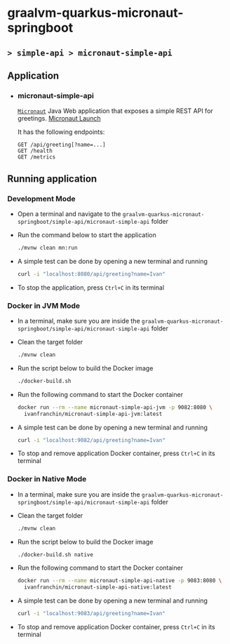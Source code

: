 # graalvm-quarkus-micronaut-springboot
## `> simple-api > micronaut-simple-api`

## Application

- ### micronaut-simple-api

  [`Micronaut`](https://micronaut.io/) Java Web application that exposes a simple REST API for greetings. [Micronaut Launch](https://micronaut.io/launch?type=DEFAULT&name=micronaut-simple-api&package=com.ivanfranchin.micronautsimpleapi&javaVersion=JDK_17&lang=JAVA&build=MAVEN&test=JUNIT&features=jib&features=graalvm&features=http-client&features=micrometer-prometheus&features=validation&features=jackson-databind&version=4.7.6)
  
  It has the following endpoints:
  ```text
  GET /api/greeting[?name=...]
  GET /health
  GET /metrics
  ```

## Running application

### Development Mode

- Open a terminal and navigate to the `graalvm-quarkus-micronaut-springboot/simple-api/micronaut-simple-api` folder

- Run the command below to start the application
  ```bash
  ./mvnw clean mn:run
  ```

- A simple test can be done by opening a new terminal and running
  ```bash
  curl -i "localhost:8080/api/greeting?name=Ivan"
  ```

- To stop the application, press `Ctrl+C` in its terminal

### Docker in JVM Mode

- In a terminal, make sure you are inside the `graalvm-quarkus-micronaut-springboot/simple-api/micronaut-simple-api` folder

- Clean the target folder
  ```bash
  ./mvnw clean
  ```

- Run the script below to build the Docker image
  ```bash
  ./docker-build.sh
  ```

- Run the following command to start the Docker container
  ```bash
  docker run --rm --name micronaut-simple-api-jvm -p 9082:8080 \
    ivanfranchin/micronaut-simple-api-jvm:latest
  ```

- A simple test can be done by opening a new terminal and running
  ```bash
  curl -i "localhost:9082/api/greeting?name=Ivan"
  ```

- To stop and remove application Docker container, press `Ctrl+C` in its terminal

### Docker in Native Mode

- In a terminal, make sure you are inside the `graalvm-quarkus-micronaut-springboot/simple-api/micronaut-simple-api` folder

- Clean the target folder
  ```bash
  ./mvnw clean
  ```

- Run the script below to build the Docker image
  ```bash
  ./docker-build.sh native
  ```

- Run the following command to start the Docker container
  ```bash
  docker run --rm --name micronaut-simple-api-native -p 9083:8080 \
    ivanfranchin/micronaut-simple-api-native:latest
  ```

- A simple test can be done by opening a new terminal and running
  ```bash
  curl -i "localhost:9083/api/greeting?name=Ivan"
  ```

- To stop and remove application Docker container, press `Ctrl+C` in its terminal
